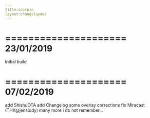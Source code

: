 ```yaml
---
title:scorpio
layout:changelayout
---
```

=====================
    23/01/2019
=====================
Initial build


=====================
    07/02/2019
=====================
add ShishuOTA
add Changelog
some overlay corrections
fix Miracast (THX@jenslody)
many more i do not remember...
